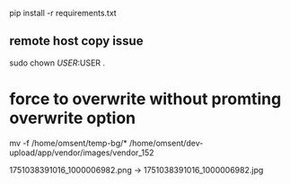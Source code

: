 pip install -r requirements.txt


## remote host copy issue
sudo chown $USER:$USER .

# force to overwrite without promting overwrite option  
mv -f /home/omsent/temp-bg/* /home/omsent/dev-upload/app/vendor/images/vendor_152

1751038391016_1000006982.png -> 
1751038391016_1000006982.jpg